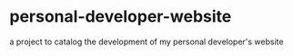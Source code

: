 # personal-developer-website
a project to catalog the development of my personal developer's website
